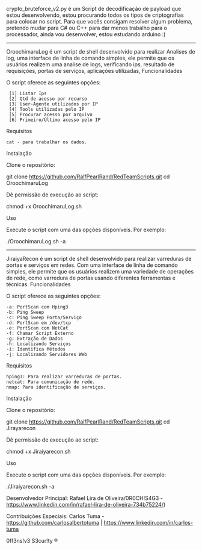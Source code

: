crypto_bruteforce_v2.py é um Script de decodificação de payload que estou desenvolvendo, estou procurando todos os tipos de criptografias para colocar no script. Para que vocês consigam resolver algum problema, pretendo mudar para C# ou C++ para dar menos trabalho para o processador, ainda vou desenvolver, estou estudando arduino :)  

__________________________________________________________________________________________________________________________________________________________________________________________________________________________


OroochimaruLog é um script de shell desenvolvido para realizar Analises de log, uma interface de linha de comando simples, ele permite que os usuários realizem uma analise de logs, verificando ips, resultado de requisições, portas de serviços, aplicações utilizadas, 
Funcionalidades

O script oferece as seguintes opções:

     [1] Listar Ips
     [2] Qtd de acesso por recurso
     [3] User-Agente utilizados por IP
     [4] Tools utilizadas pelo IP
     [5] Procurar acesso por arquivo
     [6] Primeiro/Último acesso pelo IP

Requisitos

    cat - para trabalhar os dados. 

Instalação

Clone o repositório:

git clone https://github.com/RalfPearlRand/RedTeamScripts.git
cd OroochimaruLog

Dê permissão de execução ao script:

chmod +x OroochimaruLog.sh

Uso

Execute o script com uma das opções disponíveis. Por exemplo:

./OroochimaruLog.sh -a

______________________________________________________________________________________________________________________________________________________________________________________________________________________________________________
JiraiyaRecon é um script de shell desenvolvido para realizar varreduras de portas e serviços em redes. Com uma interface de linha de comando simples, ele permite que os usuários realizem uma variedade de operações de rede, como varredura de portas usando diferentes ferramentas e técnicas.
Funcionalidades

O script oferece as seguintes opções:

    -a: PortScan com Hping3
    -b: Ping Sweep
    -c: Ping Sweep Porta/Serviço
    -d: PortScan em /dev/tcp
    -e: PortScan com NetCat
    -f: Chamar Script Externo
    -g: Extração de Dados
    -h: Localizando Serviços
    -i: Identifica Métodos
    -j: Localizando Servidores Web

Requisitos

    hping3: Para realizar varreduras de portas.
    netcat: Para comunicação de rede.
    nmap: Para identificação de serviços.

Instalação

Clone o repositório:

git clone https://github.com/RalfPearlRand/RedTeamScripts.git
cd Jirayarecon

Dê permissão de execução ao script:

chmod +x Jiraiyarecon.sh

Uso

Execute o script com uma das opções disponíveis. Por exemplo:

./Jiraiyarecon.sh -a


Desenvolvedor Principal: Rafael Lira de Oliveira/0R0CH!S4G3 - https://www.linkedin.com/in/rafael-lira-de-oliveira-734b75224/)

Contribuições Especiais: Carlos Tuma - https://github.com/carlosalbertotuma | https://www.linkedin.com/in/carlos-tuma

0ff3ns!v3 S3cur!ty ®
